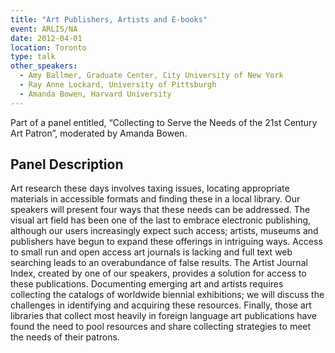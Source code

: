 ```yaml
---
title: "Art Publishers, Artists and E-books"
event: ARLIS/NA
date: 2012-04-01
location: Toronto
type: talk
other_speakers:
  - Amy Ballmer, Graduate Center, City University of New York
  - Ray Anne Lockard, University of Pittsburgh
  - Amanda Bowen, Harvard University
---
```


Part of a panel entitled, “Collecting to Serve the Needs of the 21st Century Art Patron”, moderated by Amanda Bowen.

## Panel Description

Art research these days involves taxing issues, locating appropriate materials in accessible formats and finding these in a local library. Our speakers will present four ways that these needs can be addressed. The visual art field has been one of the last to embrace electronic publishing, although our users increasingly expect such access; artists, museums and publishers have begun to expand these offerings in intriguing ways. Access to small run and open access art journals is lacking and full text web searching leads to an overabundance of false results. The Artist Journal Index, created by one of our speakers, provides a solution for access to these publications. Documenting emerging art and artists requires collecting the catalogs of worldwide biennial exhibitions; we will discuss the challenges in identifying and acquiring these resources. Finally, those art libraries that collect most heavily in foreign language art publications have found the need to pool resources and share collecting strategies to meet the needs of their patrons. 
